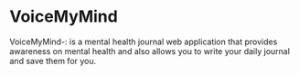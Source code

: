 # VoiceMyMind
VoiceMyMind-: is a mental health journal web application that provides awareness on mental health and also allows you to write your daily journal and save them for you.
